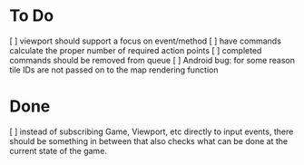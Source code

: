 # To Do

[ ] viewport should support a focus on event/method
[ ] have commands calculate the proper number of required action points
[ ] completed commands should be removed from queue
[ ] Android bug: for some reason tile IDs are not passed on to the map rendering function

# Done

[ ] instead of subscribing Game, Viewport, etc directly to input events, there should be something in between that also checks what can be done at the current state of the game.
